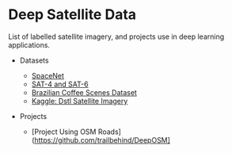 # Deep Satellite Data 

List of labelled satellite imagery, and projects use in deep learning applications.

- Datasets
    - [SpaceNet](https://aws.amazon.com/public-datasets/spacenet/)
    - [SAT-4 and SAT-6](http://csc.lsu.edu/~saikat/deepsat/)
    - [Brazilian Coffee Scenes Dataset](http://www.patreo.dcc.ufmg.br/downloads/brazilian-coffee-dataset/)
    - [Kaggle: Dstl Satellite Imagery](https://www.kaggle.com/c/dstl-satellite-imagery-feature-detection/data])

- Projects
    - [Project Using OSM Roads](https://github.com/trailbehind/DeepOSM]